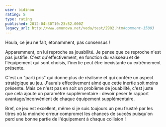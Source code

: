 ```yaml
---
user: bidinou
rating: 5
type: rating
published: 2012-04-30T10:23:52.000Z
legacy_url: http://www.emunova.net/veda/test/2902.htm#comment-15803
---
```

Houla, ce jeu ne fait, étonamment, pas consensus !

Apparemment, on lui reproche sa jouabilité. Je pense que ce reproche n'est pas justifie. C'est qu'effectivement, en fonction du vaisseau et de l'équipement qui sont choisis, l'inertie peut être inexistante ou extrêmement présente.

C'est un "parti pris" qui donne plus de réalisme et qui confère un aspect stratégique au jeu. J'aurais effectivement aimé que cette inertie soit moins présente. Mais ce n'est pas en soit un problème de jouabilité, c'est juste que cela ajoute un paramètre supplémentaire : devoir peser le rapport avantage/inconvénient de chaque équipement supplémentaire.

Bref, ce jeu est excellent, même si je suis toujours un peu frustré par les titres où la moindre erreur compromet les chances de succès puisqu'on perd une bonne partie de l'équipement à chaque collision !